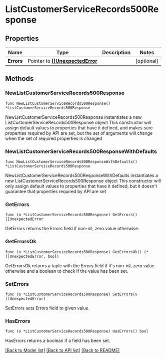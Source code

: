 # ListCustomerServiceRecords500Response

## Properties

Name | Type | Description | Notes
------------ | ------------- | ------------- | -------------
**Errors** | Pointer to [**[]UnexpectedError**](UnexpectedError.md) |  | [optional] 

## Methods

### NewListCustomerServiceRecords500Response

`func NewListCustomerServiceRecords500Response() *ListCustomerServiceRecords500Response`

NewListCustomerServiceRecords500Response instantiates a new ListCustomerServiceRecords500Response object
This constructor will assign default values to properties that have it defined,
and makes sure properties required by API are set, but the set of arguments
will change when the set of required properties is changed

### NewListCustomerServiceRecords500ResponseWithDefaults

`func NewListCustomerServiceRecords500ResponseWithDefaults() *ListCustomerServiceRecords500Response`

NewListCustomerServiceRecords500ResponseWithDefaults instantiates a new ListCustomerServiceRecords500Response object
This constructor will only assign default values to properties that have it defined,
but it doesn't guarantee that properties required by API are set

### GetErrors

`func (o *ListCustomerServiceRecords500Response) GetErrors() []UnexpectedError`

GetErrors returns the Errors field if non-nil, zero value otherwise.

### GetErrorsOk

`func (o *ListCustomerServiceRecords500Response) GetErrorsOk() (*[]UnexpectedError, bool)`

GetErrorsOk returns a tuple with the Errors field if it's non-nil, zero value otherwise
and a boolean to check if the value has been set.

### SetErrors

`func (o *ListCustomerServiceRecords500Response) SetErrors(v []UnexpectedError)`

SetErrors sets Errors field to given value.

### HasErrors

`func (o *ListCustomerServiceRecords500Response) HasErrors() bool`

HasErrors returns a boolean if a field has been set.


[[Back to Model list]](../README.md#documentation-for-models) [[Back to API list]](../README.md#documentation-for-api-endpoints) [[Back to README]](../README.md)


